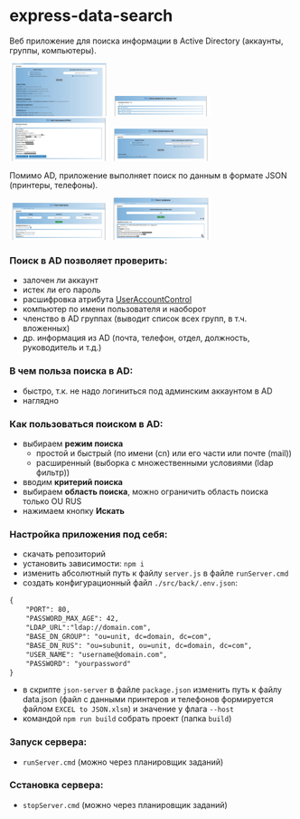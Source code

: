 # express-data-search
Веб приложение для поиска информации в Active Directory (аккаунты, группы, компьютеры).

<img src="https://raw.githubusercontent.com/akzhar/express-data-search/main/demo/1.jpg" alt="AD accounts search" title="AD accounts search" width="35%"/>
<img src="https://raw.githubusercontent.com/akzhar/express-data-search/main/demo/2.jpg" alt="'taov' query result" title="'taov' query result" width="35%"/>
<img src="https://raw.githubusercontent.com/akzhar/express-data-search/main/demo/3.jpg" alt="group\ataov accout's details" title="group\ataov accout's details" width="35%"/>
<img src="https://raw.githubusercontent.com/akzhar/express-data-search/main/demo/4.jpg" alt="AD computers search" title="AD computers search" width="35%"/>

Помимо AD, приложение выполняет поиск по данным в формате JSON (принтеры, телефоны).

<img src="https://raw.githubusercontent.com/akzhar/express-data-search/main/demo/5.jpg" alt="Printers search" title="Printers search" width="35%"/>
<img src="https://raw.githubusercontent.com/akzhar/express-data-search/main/demo/6.jpg" alt="Phones search" title="Phones search" width="35%"/>

### Поиск в AD позволяет проверить: 
- залочен ли аккаунт
- истек ли его пароль
- расшифровка атрибута [UserAccountControl](https://devsday.ru/blog/details/11004)
- компьютер по имени пользователя и наоборот
- членство в AD группах (выводит список всех групп, в т.ч. вложенных)
- др. информация из AD (почта, телефон, отдел, должность, руководитель и т.д.)

### В чем польза поиска в AD:
- быстро, т.к. не надо логиниться под админским аккаунтом в AD
- наглядно

### Как пользоваться поиском в AD:
- выбираем **режим поиска** 
    - простой и быстрый (по имени (cn) или его части или почте (mail))
    - расширенный (выборка с множественными условиями (ldap фильтр))
- вводим **критерий поиска**
- выбираем **область поиска**, можно ограничить область поиска только OU RUS
- нажимаем кнопку **Искать**

### Настройка приложения под себя:
- скачать репозиторий
- установить зависимости: `npm i`
- изменить абсолютный путь к файлу `server.js` в файле `runServer.cmd`
- создать конфигурационный файл `./src/back/.env.json`:
```
{
    "PORT": 80,
    "PASSWORD_MAX_AGE": 42,
    "LDAP_URL":"ldap://domain.com",
    "BASE_DN_GROUP": "ou=unit, dc=domain, dc=com",
    "BASE_DN_RUS": "ou=subunit, ou=unit, dc=domain, dc=com",
    "USER_NAME": "username@domain.com",
    "PASSWORD": "yourpassword"
}
```
- в скрипте `json-server` в файле `package.json` изменить путь к файлу data.json (файл с данными принтеров и телефонов формируется файлом `EXCEL to JSON.xlsm`) и значение у флага `--host`
- командой `npm run build` собрать проект (папка `build`)

### Запуск сервера:
- `runServer.cmd` (можно через планировщик заданий)

### Сстановка сервера:
- `stopServer.cmd` (можно через планировщик заданий)